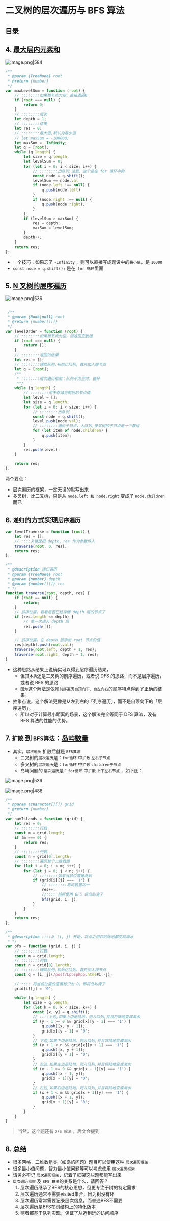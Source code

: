 
# 二叉树的层次遍历与 BFS 算法





## 目录
<!-- toc -->
 ## 4. [最大层内元素和](https://leetcode.cn/problems/maximum-level-sum-of-a-binary-tree/) 

![image.png|584](https://832-1310531898.cos.ap-beijing.myqcloud.com/6a912bcd4a453071884f3f4c510d2196.png)

```javascript
/**
 * @param {TreeNode} root
 * @return {number}
 */
var maxLevelSum = function (root) {
    // ::::::::如果根节点为空，直接返回0
    if (root === null) {
        return 0;
    }
    // ::::::::层次
    let depth = 1;
    // ::::::::结果
    let res = 0;
    // ::::::::最大值,默认为最小值
    // let maxSum = -100000;
    let maxSum = -Infinity;
    let q = [root];
    while (q.length) {
        let size = q.length;
        let levelSum = 0;
        for (let i = 0; i < size; i++) {
            // ::::::::出队列,注意，这个是在 for 循环中的
            const node = q.shift();
            levelSum += node.val
            if (node.left !== null) {
                q.push(node.left)
            }
            if (node.right !== null) {
                q.push(node.right);
            }
        }
        if (levelSum > maxSum) {
            res = depth;
            maxSum = levelSum;
        }
        depth++;
    }
    return res;
};

```

- 一个技巧：如果忘了 `-Infinity` ，则可以直接写成题设中的`最小值`，是 `10000`
- `const node = q.shift();` 是在` for 循环`里面

## 5. [N 叉树的层序遍历](https://leetcode.cn/problems/n-ary-tree-level-order-traversal/)

![image.png|536](https://832-1310531898.cos.ap-beijing.myqcloud.com/4a4b1ffb2de4d27a1f984f490be949ec.png)

```javascript

 /**
 * @param {Node|null} root
 * @return {number[][]}
 */
var levelOrder = function (root) {
    // ::::::::如果根节点为空，则返回空数组
    if (root === null) {
        return [];
    }
    // ::::::::返回的结果
    let res = [];
    // ::::::::辅助队列,初始化队列，首先加入根节点
    let q = [root];
    /**
     * ::::::::层次遍历框架：队列不为空时，循环
     **/
    while (q.length) {
        // ::::::::用于存储当前层的节点值
        let level = [];
        let size = q.length;
        for (let i = 0; i < size; i++) {
            // ::::::::出队列
            const node = q.shift();
            level.push(node.val);
            // ::::::::遍历子节点，入队列,多叉树的子节点是一个数组
            for (let item of node.children) {
                q.push(item);
            }
        }
        res.push(level);
    }

    return res;
};
```

两个要点：
- 层次遍历的框架，一定无误的默写出来
- 多叉树，比二叉树，只是从 `node.left 和 node.right`  变成了  `node.children`  而已

## 6. `递归`的方式实现`层序遍历`

```javascript
var levelTraverse = function (root) {
    let res = [];
    // ::::关键是把 depth、res 作为参数传入
    traverse(root, 0, res);
    return res;
};

/**
 * @description 递归遍历
 * @param {TreeNode} root
 * @param {number} depth
 * @param {number[][]} res
 * */
function traverse(root, depth, res) {
    if (root == null) {
        return;
    }
    // 前序位置，看看是否已经存储 depth 层的节点了
    if (res.length <= depth) {
        // 第一次进入 depth 层
        res.push([]);
    }

    // 前序位置，在 depth 层添加 root 节点的值
    res[depth].push(root.val);
    traverse(root.left, depth + 1, res);
    traverse(root.right, depth + 1, res);
}
```

- 这种思路从结果上说确实可以得到层序遍历结果，
    - 但其`本质`还是二叉树的前序遍历，或者说 DFS 的思路，而不是层序遍历，或者说 BFS 的思路
    - `因为`这个解法是依赖`前序遍历自顶向下、自左向右`的顺序特点得到了正确的结果。
- 抽象点说，这个解法更像是从左到右的「列序遍历」，而不是自顶向下的「层序遍历」。
	- 所以对于计算最小距离的场景，这个解法完全等同于 DFS 算法，没有 BFS 算法的性能的优势。

## 7. `扩散` 到 `BFS算法`：[岛屿数量](https://leetcode.cn/problems/number-of-islands/)

- 其实，`层次遍历` 扩散后就是 `BFS算法`
	- 二叉树的`层次遍历`是：`for循环` 中`扩散`  `左右子节点`
	- 多叉树的`层次遍历`是：`for循环` 中`扩散`  `children子节点`
	- 岛屿问题的 `层次遍历`是：`for循环` 中`扩散`  `上下左右节点` ，如下图：

![image.png|536](https://832-1310531898.cos.ap-beijing.myqcloud.com/24d04b560b16db3c6049f57b2b37d476.png)

![image.png|488](https://832-1310531898.cos.ap-beijing.myqcloud.com/2b15033aff9a4463aa0c2c7ad1a59f47.png)

```javascript
/**
 * @param {character[][]} grid
 * @return {number}
 */
var numIslands = function (grid) {
    let res = 0;
    // ::::::::行数
    const m = grid.length;
    if (m === 0) {
        return res;
    }
    // ::::::::列数
    const n = grid[0].length;
    // ::::::::遍历整个二维数组
    for (let i = 0; i < m; i++) {
        for (let j = 0; j < n; j++) {
            // ::::::::如果当前位置是岛屿
            if (grid[i][j] === '1') {
                // ::::::::岛屿数量加一
                res++;
                //:::: 然后使用 DFS 将岛屿淹了
                bfs(grid, i, j);
            }
        }
    }
    return res;
};

/**
 * @description ::::从 (i, j) 开始，将与之相邻的陆地都变成海水
 * */
var bfs = function (grid, i, j) {
    // ::::::::行数
    const m = grid.length;
    // ::::::::列数
    const n = grid[0].length;
    // ::::::::辅助队列,初始化队列，首先加入根节点
    const q = [i, j](/post/LpbspKpp.html#i,-j);

    // :::: 将当前位置的值置标识为 0，即将岛屿淹了
    grid[i][j] = '0';

    while (q.length) {
        let size = q.length;
        for (let k = 0; k < size; k++) {
            const [x, y] = q.shift();
            // ::::上边,如果上边是陆地，则入队列,并且将陆地变成海水
            if (y - 1 >= 0 && grid[x][y - 1] === '1') {
                q.push([x, y - 1]);
                grid[x][y - 1] = '0';
            }
            // 下边,如果下边是陆地，则入队列,并且将陆地变成海水
            if (y + 1 < n && grid[x][y + 1] === '1') {
                q.push([x, y + 1]);
                grid[x][y + 1] = '0';
            }
            // 左边,如果左边是陆地，则入队列,并且将陆地变成海水
            if (x - 1 >= 0 && grid[x - 1][y] === '1') {
                q.push([x - 1, y]);
                grid[x - 1][y] = '0';
            }
            // 右边,如果右边是陆地，则入队列,并且将陆地变成海水
            if (x + 1 < m && grid[x + 1][y] === '1') {
                q.push([x + 1, y]);
                grid[x + 1][y] = '0';
            }
        }
    }
}

```

> 当然，这个题还有 `DFS 解法` ，后文会提到

## 8. 总结

- 很多网格，二维数组类（如岛屿问题）题目可以使用这种 `层次遍历框架`
- 很多最小值问题，智力最小值问题等可以考虑使用 `层次遍历框架`
- 请务必牢记 `层次遍历框架`，记着了框架这些题都能写出来
- `层次遍历框架` 及 `BFS 算法`的关系是什么，请回答？
	1. 层次遍历继承了BFS的核心思想，但更专注于树的特定需求
	2. 层次遍历通常不需要visited集合，因为树没有环
	3. 层次遍历常常需要记录层次信息，而普通BFS不需要
	4. 层次遍历是BFS在树结构上的特化版本
	5. 两者都基于队列实现，保证了从近到远的访问顺序

